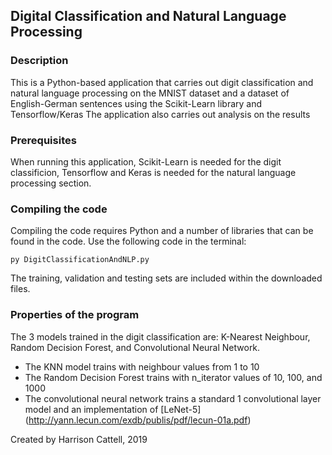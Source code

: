 ## Digital Classification and Natural Language Processing

### Description

This is a Python-based application that carries out digit classification and natural language processing on the MNIST dataset and a dataset of English-German sentences using the Scikit-Learn library and Tensorflow/Keras
The application also carries out analysis on the results

### Prerequisites

When running this application, Scikit-Learn is needed for the digit classificion, Tensorflow and Keras is needed for the natural language processing section.

### Compiling the code

Compiling the code requires Python and a number of libraries that can be found in the code. Use the following code in the terminal:

```
py DigitClassificationAndNLP.py
```

The training, validation and testing sets are included within the downloaded files.

### Properties of the program

The 3 models trained in the digit classification are: K-Nearest Neighbour, Random Decision Forest, and Convolutional Neural Network.

- The KNN model trains with neighbour values from 1 to 10
- The Random Decision Forest trains with n_iterator values of 10, 100, and 1000
- The convolutional neural network trains a standard 1 convolutional layer model and an implementation of [LeNet-5] (http://yann.lecun.com/exdb/publis/pdf/lecun-01a.pdf)

Created by Harrison Cattell, 2019
